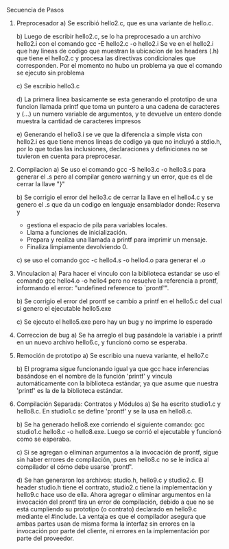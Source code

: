 Secuencia de Pasos
1. Preprocesador
    a) Se escribió hello2.c, que es una variante de hello.c.

    b) Luego de escribir hello2.c, se lo ha preprocesado a un archivo hello2.i con el comando gcc -E hello2.c -o hello2.i
    Se ve en el hello2.i que hay lineas de codigo que muestran la ubicacion de los headers (.h) que tiene el hello2.c y procesa las directivas condicionales que corresponden.
    Por el momento no hubo un problema ya que el comando se ejecuto sin problema

    c) Se escribio hello3.c

    d) La primera linea basicamente se esta generando el prototipo de una funcion llamada printf que toma un puntero a una cadena de caracteres y (...) un numero variable de argumentos, y te devuelve un entero donde muestra la cantidad de caracteres impresos

    e) Generando el hello3.i se ve que la diferencia a simple vista con hello2.i es que tiene menos lineas de codigo ya que no incluyó a stdio.h, por lo que todas las inclusiones, declaraciones y definiciones no se tuvieron en cuenta para preprocesar.

2. Compilacion
    a) Se uso el comando gcc -S hello3.c -o hello3.s para generar el .s pero al compilar genero warning y un error, que es el de cerrar la llave "}"

    b) Se corrigio el error del hello3.c de cerrar la llave en el hello4.c y se genero el .s que da un codigo en lenguaje ensamblador donde: Reserva y 
    - gestiona el espacio de pila para variables locales.
    - Llama a funciones de inicialización.
    - Prepara y realiza una llamada a printf para imprimir un mensaje.
    - Finaliza limpiamente devolviendo 0.
    
    c) se uso el comando gcc -c hello4.s -o hello4.o para generar el .o

3. Vinculacion
    a) Para hacer el vinculo con la biblioteca estandar se uso el comando gcc hello4.o -o hello4 pero no resuelve la referencia a prontf, informando el error: "undefined reference to `prontf'".

    b) Se corrigio el error del prontf se cambio a printf en el hello5.c del cual si genero el ejecutable hello5.exe

    c) Se ejecuto el hello5.exe pero hay un bug y no imprime lo esperado

4. Correccion de bug
    a) Se ha arreglo el bug pasándole la variable i a printf en un nuevo archivo hello6.c, y funcionó como se esperaba.

5. Remoción de prototipo
    a) Se escribio una nueva variante, el hello7.c

    b) El programa sigue funcionando igual ya que gcc hace inferencias basándose en el nombre de la función 'printf' y vincula automáticamente con la biblioteca estándar, ya que asume que nuestra 'printf' es la de la biblioteca estándar.

6. Compilación Separada: Contratos y Módulos
    a) Se ha escrito studio1.c y hello8.c. En studio1.c se define 'prontf' y se la usa en hello8.c.

    b) Se ha generado hello8.exe corriendo el siguiente comando: gcc studio1.c hello8.c -o hello8.exe.
    Luego se corrió el ejecutable y funcionó como se esperaba.

    c) Si se agregan o eliminan argumentos a la invocación de prontf, sigue sin haber errores de compilación, pues en hello8.c no se le indica al compilador el cómo debe usarse 'prontf'.

    d) Se han generaron los archivos: studio.h, hello9.c y studio2.c. El header studio.h tiene el contrato, studio2.c tiene la implementación y hello9.c hace uso de ella. Ahora agregar o eliminar argumentos en la invocación del prontf tira un error de compilación, debido a que no se está cumpliendo su prototipo (o contrato) declarado en hello9.c mediante el #include.
    La ventaja es que el compilador asegura que ambas partes usan de misma forma la interfaz sin errores en la invocación por parte del cliente, ni errores en la implementación por parte del proveedor.